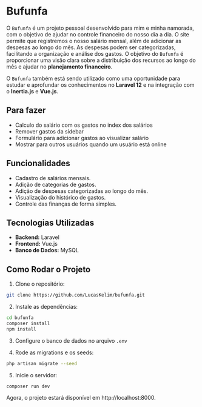 # Bufunfa

O `Bufunfa` é um projeto pessoal desenvolvido para mim e minha namorada, com o objetivo de ajudar no controle financeiro do nosso dia a dia. O site permite que registremos o nosso salário mensal, além de adicionar as despesas ao longo do mês. As despesas podem ser categorizadas, facilitando a organização e análise dos gastos. O objetivo do `Bufunfa` é proporcionar uma visão clara sobre a distribuição dos recursos ao longo do mês e ajudar no **planejamento financeiro**.

O `Bufunfa` também está sendo utilizado como uma oportunidade para estudar e aprofundar os conhecimentos no **Laravel 12** e na integração com o **Inertia.js** e **Vue.js**.

## Para fazer
- Calculo do salário com os gastos no index dos salários
- Remover gastos da sidebar
- Formulário para adicionar gastos ao visualizar salário
- Mostrar para outros usuários quando um usuário está online

## Funcionalidades

- Cadastro de salários mensais.
- Adição de categorias de gastos.
- Adição de despesas categorizadas ao longo do mês.
- Visualização do histórico de gastos.
- Controle das finanças de forma simples.

## Tecnologias Utilizadas

- **Backend:** Laravel
- **Frontend:** Vue.js
- **Banco de Dados:** MySQL

## Como Rodar o Projeto

1. Clone o repositório:
  ```bash
  git clone https://github.com/LucasKelim/bufunfa.git
  ```

2. Instale as dependências:
  ```bash
  cd bufunfa
  composer install
  npm install
  ```

3. Configure o banco de dados no arquivo `.env`

4. Rode as migrations e os seeds:
  ```bash
  php artisan migrate --seed
  ```

5. Inicie o servidor:
  ```bash
  composer run dev 
  ```

Agora, o projeto estará disponível em http://localhost:8000.

